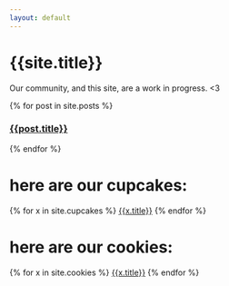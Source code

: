 ```yaml
---
layout: default
---
```



<h1 class="headline">{{site.title}}</h1>

Our community, and this site, are a work in progress. <3

{% for post in site.posts %}
  <h3>
    <a href="{{post.url | prepend: site.baseurl}}">{{post.title}}</a>
  </h3>
{% endfor %}


# here are our cupcakes:

{% for x in site.cupcakes %}
  <a href="{{x.url | prepend: site.baseurl}}">{{x.title}}</a>
{% endfor %}


# here are our cookies:

{% for x in site.cookies %}
  <a href="{{x.url | prepend: site.baseurl}}">{{x.title}}</a>
{% endfor %}